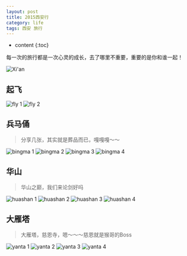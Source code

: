 ```yaml
---
layout: post
title: 2015西安行
category: life
tags: 西安 旅行
---
```


* content
{:toc}

每一次的旅行都是一次心灵的成长，去了哪里不重要，重要的是你和谁一起！

![Xi'an](http://blog.zhangenrui.cn/xi-an.jpg)

<!--more-->

## 起飞

![fly 1](http://blog.zhangenrui.cn/fly2xi-an_1.jpg)
![fly 2](http://blog.zhangenrui.cn/fly2xi-an_2.jpg)

## 兵马俑

> 分享几张，其实就是葬品而已，嘎嘎嘎～～

![bingma 1](http://blog.zhangenrui.cn/bingma_1.jpg)
![bingma 2](http://blog.zhangenrui.cn/bingma_2.jpg)
![bingma 3](http://blog.zhangenrui.cn/bingma_3.jpg)
![bingma 4](http://blog.zhangenrui.cn/bingma_4.jpg)

## 华山

> 华山之巅，我们来论剑好吗

![huashan 1](http://blog.zhangenrui.cn/huashan_1.jpg)
![huashan 2](http://blog.zhangenrui.cn/huashan_2.jpg)
![huashan 3](http://blog.zhangenrui.cn/huashan_3.jpg)
![huashan 4](http://blog.zhangenrui.cn/huashan_4.jpg)

## 大雁塔

> 大雁塔，慈恩寺，嗯～～～慈恩就是猴哥的Boss

![yanta 1](http://blog.zhangenrui.cn/yanta_1.jpg)
![yanta 2](http://blog.zhangenrui.cn/yanta_2.jpg)
![yanta 3](http://blog.zhangenrui.cn/yanta_3.jpg)
![yanta 4](http://blog.zhangenrui.cn/yanta_4.jpg)